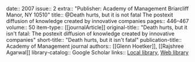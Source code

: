 date:: 2007
issue:: 2
extra:: "Publisher: Academy of Management Briarcliff Manor, NY 10510"
title:: @Death hurts, but it is not fatal The postexit diffusion of knowledge created by innovative companies
pages:: 446–467
volume:: 50
item-type:: [[journalArticle]]
original-title:: "Death hurts, but it isn't fatal: The postexit diffusion of knowledge created by innovative companies"
short-title:: "Death hurts, but it isn't fatal"
publication-title:: Academy of Management journal
authors:: [[Glenn Hoetker]], [[Rajshree Agarwal]]
library-catalog:: Google Scholar
links:: [Local library](zotero://select/library/items/52PJMNYR), [Web library](https://www.zotero.org/users/6520516/items/52PJMNYR)

